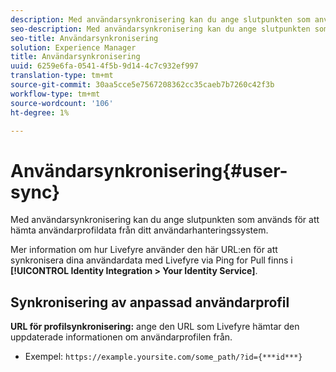 ```yaml
---
description: Med användarsynkronisering kan du ange slutpunkten som används för att hämta användarprofildata från ditt användarhanteringssystem.
seo-description: Med användarsynkronisering kan du ange slutpunkten som används för att hämta användarprofildata från ditt användarhanteringssystem.
seo-title: Användarsynkronisering
solution: Experience Manager
title: Användarsynkronisering
uuid: 6259e6fa-0541-4f5b-9d14-4c7c932ef997
translation-type: tm+mt
source-git-commit: 30aa5cce5e7567208362cc35caeb7b7260c42f3b
workflow-type: tm+mt
source-wordcount: '106'
ht-degree: 1%

---
```



# Användarsynkronisering{#user-sync}

Med användarsynkronisering kan du ange slutpunkten som används för att hämta användarprofildata från ditt användarhanteringssystem.

Mer information om hur Livefyre använder den här URL:en för att synkronisera dina användardata med Livefyre via Ping for Pull finns i **[!UICONTROL Identity Integration > Your Identity Service]**.

## Synkronisering av anpassad användarprofil

**URL för profilsynkronisering:** ange den URL som Livefyre hämtar den uppdaterade informationen om användarprofilen från.
* Exempel: `https://example.yoursite.com/some_path/?id={***id***}`


